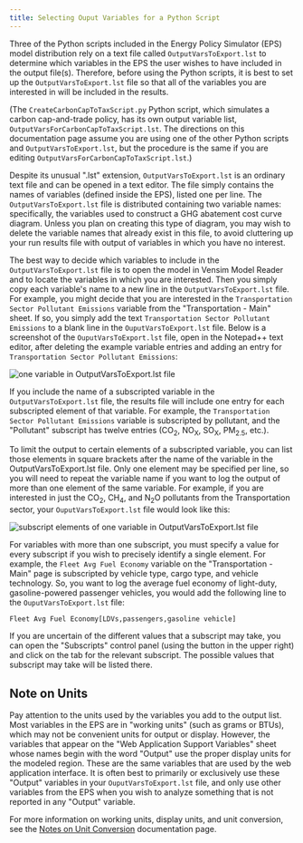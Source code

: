 ```yaml
---
title: Selecting Ouput Variables for a Python Script
---
```


Three of the Python scripts included in the Energy Policy Simulator (EPS) model distribution rely on a text file called `OutputVarsToExport.lst` to determine which variables in the EPS the user wishes to have included in the output file(s).  Therefore, before using the Python scripts, it is best to set up the `OutputVarsToExport.lst` file so that all of the variables you are interested in will be included in the results.

(The `CreateCarbonCapToTaxScript.py` Python script, which simulates a carbon cap-and-trade policy, has its own output variable list, `OutputVarsForCarbonCapToTaxScript.lst`.  The directions on this documentation page assume you are using one of the other Python scripts and `OutputVarsToExport.lst`, but the procedure is the same if you are editing `OutputVarsForCarbonCapToTaxScript.lst`.)

Despite its unusual ".lst" extension, `OutputVarsToExport.lst` is an ordinary text file and can be opened in a text editor.  The file simply contains the names of variables (defined inside the EPS), listed one per line.  The `OutputVarsToExport.lst` file is distributed containing two variable names: specifically, the variables used to construct a GHG abatement cost curve diagram.  Unless you plan on creating this type of diagram, you may wish to delete the variable names that already exist in this file, to avoid cluttering up your run results file with output of variables in which you have no interest.

The best way to decide which variables to include in the `OutputVarsToExport.lst` file is to open the model in Vensim Model Reader and to locate the variables in which you are interested.  Then you simply copy each variable's name to a new line in the `OutputVarsToExport.lst` file.  For example, you might decide that you are interested in the `Transportation Sector Pollutant Emissions` variable from the "Transportation - Main" sheet.  If so, you simply add the text `Transportation Sector Pollutant Emissions` to a blank line in the `OuputVarsToExport.lst` file.  Below is a screenshot of the `OuputVarsToExport.lst` file, open in the Notepad++ text editor, after deleting the example variable entries and adding an entry for `Transportation Sector Pollutant Emissions`:

![one variable in OutputVarsToExport.lst file](/img/selecting-output-variables-OneVarEntry.png)

If you include the name of a subscripted variable in the `OutputVarsToExport.lst` file, the results file will include one entry for each subscripted element of that variable.  For example, the `Transportation Sector Pollutant Emissions` variable is subscripted by pollutant, and the "Pollutant" subscript has twelve entries (CO<sub>2</sub>, NO<sub>X</sub>, SO<sub>X</sub>, PM<sub>2.5</sub>, etc.).

To limit the output to certain elements of a subscripted variable, you can list those elements in square brackets after the name of the variable in the OutputVarsToExport.lst file.  Only one element may be specified per line, so you will need to repeat the variable name if you want to log the output of more than one element of the same variable.  For example, if you are interested in just the CO<sub>2</sub>, CH<sub>4</sub>, and N<sub>2</sub>O pollutants from the Transportation sector, your `OuputVarsToExport.lst` file would look like this:

![subscript elements of one variable in OutputVarsToExport.lst file](/img/selecting-output-variables-SubscriptsEntry.png)

For variables with more than one subscript, you must specify a value for every subscript if you wish to precisely identify a single element.  For example, the `Fleet Avg Fuel Economy` variable on the "Transportation - Main" page is subscripted by vehicle type, cargo type, and vehicle technology.  So, you want to log the average fuel economy of light-duty, gasoline-powered passenger vehicles, you would add the following line to the `OuputVarsToExport.lst` file:

`Fleet Avg Fuel Economy[LDVs,passengers,gasoline vehicle]`

If you are uncertain of the different values that a subscript may take, you can open the "Subscripts" control panel (using the button in the upper right) and click on the tab for the relevant subscript.  The possible values that subscript may take will be listed there.

## Note on Units

Pay attention to the units used by the variables you add to the output list.  Most variables in the EPS are in "working units" (such as grams or BTUs), which may not be convenient units for output or display.  However, the variables that appear on the "Web Application Support Variables" sheet whose names begin with the word "Output" use the proper display units for the modeled region.  These are the same variables that are used by the web application interface.  It is often best to primarily or exclusively use these "Output" variables in your `OuputVarsToExport.lst` file, and only use other variables from the EPS when you wish to analyze something that is not reported in any "Output" variable.

For more information on working units, display units, and unit conversion, see the [Notes on Unit Conversion](unit-conversion) documentation page.

